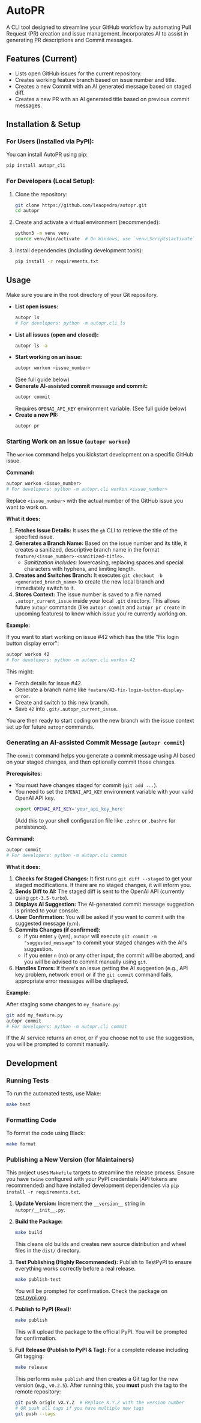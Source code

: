 # AutoPR

A CLI tool designed to streamline your GitHub workflow by automating Pull Request (PR) creation and issue management. Incorporates AI to assist in generating PR descriptions and Commit messages.

## Features (Current)

*   Lists open GitHub issues for the current repository.
*   Creates working feature branch based on issue number and title.
*   Creates a new Commit with an AI generated message based on staged diff.
*   Creates a new PR with an AI generated title based on previous commit messages.

## Installation & Setup

### For Users (installed via PyPI):

You can install AutoPR using pip:

```sh
pip install autopr_cli
```

### For Developers (Local Setup):

1.  Clone the repository:
    ```sh
    git clone https://github.com/leaopedro/autopr.git
    cd autopr
    ```
2.  Create and activate a virtual environment (recommended):
    ```sh
    python3 -m venv venv
    source venv/bin/activate  # On Windows, use `venv\Scripts\activate`
    ```
3.  Install dependencies (including development tools):
    ```sh
    pip install -r requirements.txt
    ```

## Usage

Make sure you are in the root directory of your Git repository.

*   **List open issues:**
    ```sh
    autopr ls
    # For developers: python -m autopr.cli ls
    ```
*   **List all issues (open and closed):**
    ```sh
    autopr ls -a
    ```
*   **Start working on an issue:**
    ```sh
    autopr workon <issue_number>
    ```
    (See full guide below)
*   **Generate AI-assisted commit message and commit:**
    ```sh
    autopr commit
    ```
    Requires `OPENAI_API_KEY` environment variable. (See full guide below)
*   **Create a new PR:**
    ```sh
    autopr pr
    ```

### Starting Work on an Issue (`autopr workon`)

The `workon` command helps you kickstart development on a specific GitHub issue.

**Command:**

```sh
autopr workon <issue_number>
# For developers: python -m autopr.cli workon <issue_number>
```

Replace `<issue_number>` with the actual number of the GitHub issue you want to work on.

**What it does:**

1.  **Fetches Issue Details:** It uses the `gh` CLI to retrieve the title of the specified issue.
2.  **Generates a Branch Name:** Based on the issue number and its title, it creates a sanitized, descriptive branch name in the format `feature/<issue_number>-<sanitized-title>`.
    *   *Sanitization includes:* lowercasing, replacing spaces and special characters with hyphens, and limiting length.
3.  **Creates and Switches Branch:** It executes `git checkout -b <generated_branch_name>` to create the new local branch and immediately switch to it.
4.  **Stores Context:** The issue number is saved to a file named `.autopr_current_issue` inside your local `.git` directory. This allows future `autopr` commands (like `autopr commit` and `autopr pr create` in upcoming features) to know which issue you're currently working on.

**Example:**

If you want to start working on issue #42 which has the title "Fix login button display error":

```sh
autopr workon 42
# For developers: python -m autopr.cli workon 42
```

This might:
*   Fetch details for issue #42.
*   Generate a branch name like `feature/42-fix-login-button-display-error`.
*   Create and switch to this new branch.
*   Save `42` into `.git/.autopr_current_issue`.

You are then ready to start coding on the new branch with the issue context set up for future `autopr` commands.

### Generating an AI-assisted Commit Message (`autopr commit`)

The `commit` command helps you generate a commit message using AI based on your staged changes, and then optionally commit those changes.

**Prerequisites:**

*   You must have changes staged for commit (`git add ...`).
*   You need to set the `OPENAI_API_KEY` environment variable with your valid OpenAI API key.
    ```sh
    export OPENAI_API_KEY='your_api_key_here' 
    ```
    (Add this to your shell configuration file like `.zshrc` or `.bashrc` for persistence).

**Command:**

```sh
autopr commit
# For developers: python -m autopr.cli commit
```

**What it does:**

1.  **Checks for Staged Changes:** It first runs `git diff --staged` to get your staged modifications. If there are no staged changes, it will inform you.
2.  **Sends Diff to AI:** The staged diff is sent to the OpenAI API (currently using `gpt-3.5-turbo`).
3.  **Displays AI Suggestion:** The AI-generated commit message suggestion is printed to your console.
4.  **User Confirmation:** You will be asked if you want to commit with the suggested message (`y/n`).
5.  **Commits Changes (if confirmed):**
    *   If you enter `y` (yes), `autopr` will execute `git commit -m "suggested_message"` to commit your staged changes with the AI's suggestion.
    *   If you enter `n` (no) or any other input, the commit will be aborted, and you will be advised to commit manually using `git`.
6.  **Handles Errors:** If there's an issue getting the AI suggestion (e.g., API key problem, network error) or if the `git commit` command fails, appropriate error messages will be displayed.

**Example:**

After staging some changes to `my_feature.py`:

```sh
git add my_feature.py
autopr commit
# For developers: python -m autopr.cli commit
```

If the AI service returns an error, or if you choose not to use the suggestion, you will be prompted to commit manually.

## Development

### Running Tests

To run the automated tests, use Make:

```sh
make test
```

### Formatting Code

To format the code using Black:

```sh
make format
```

### Publishing a New Version (for Maintainers)

This project uses `Makefile` targets to streamline the release process. Ensure you have `twine` configured with your PyPI credentials (API tokens are recommended) and have installed development dependencies via `pip install -r requirements.txt`.

1.  **Update Version:** Increment the `__version__` string in `autopr/__init__.py`.

2.  **Build the Package:**
    ```sh
    make build
    ```
    This cleans old builds and creates new source distribution and wheel files in the `dist/` directory.

3.  **Test Publishing (Highly Recommended):** Publish to TestPyPI to ensure everything works correctly before a real release.
    ```sh
    make publish-test
    ```
    You will be prompted for confirmation. Check the package on [test.pypi.org](https://test.pypi.org).

4.  **Publish to PyPI (Real):**
    ```sh
    make publish
    ```
    This will upload the package to the official PyPI. You will be prompted for confirmation.

5.  **Full Release (Publish to PyPI & Tag):** For a complete release including Git tagging:
    ```sh
    make release
    ```
    This performs `make publish` and then creates a Git tag for the new version (e.g., `v0.2.5`).
    After running this, you **must** push the tag to the remote repository:
    ```sh
    git push origin vX.Y.Z  # Replace X.Y.Z with the version number
    # OR push all tags if you have multiple new tags
    git push --tags
    ```
